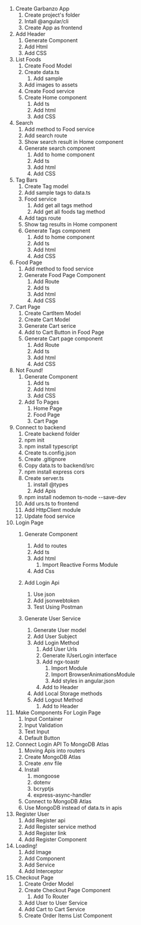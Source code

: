 1. Create Garbanzo App
    1. Create project's folder 
    2. Intall @angular/cli
    3. Create App as frontend 
2. Add Header
    1. Generate Component 
    2. Add Html 
    3. Add CSS
3. List Foods
    1. Create Food Model
    2. Create data.ts
        1. Add sample
    3. Add images to assets 
    4. Create Food service 
    5. Create Home component 
        1. Add ts
        2. Add html 
        3. Add CSS
4.  Search
    1. Add method to Food service
    2. Add search route 
    3. Show search result in Home component 
    4. Generate search component 
        1. Add to home component 
        2. Add ts
        3. Add html 
        4. Add CSS
5. Tag Bars
    1. Create Tag model
    2. Add sample tags to data.ts
    3. Food service 
        1. Add get all tags method 
        2. Add get all foods tag method
    4. Add tags route 
    5. Show tag results in Home component 
    6. Generate Tags component 
        1. Add to home component 
        2. Add ts
        3. Add html
        4. Add CSS
6. Food Page
    1. Add method to food service 
    2. Generate Food Page Component 
        1. Add Route
        2. Add ts
        3. Add html 
        4. Add CSS
7.  Cart Page 
    1. Create CartItem Model
    2. Create Cart Model 
    3. Generate Cart serice 
    4. Add to Cart Button in Food Page
    5. Generate Cart page component
        1. Add Route
        2. Add ts 
        3. Add html
        4. Add CSS
8. Not Found!
    1. Generate Component 
        1. Add ts
        2. Add html
        3. Add CSS
    2. Add To Pages
        1. Home Page 
        2. Food Page 
        3. Cart Page 
9. Connect to backend 
    1. Create backend folder
    2. npm init
    3. npm install typescript
    4. Create ts.config.json
    5. Create .gitignore
    6. Copy data.ts to backend/src
    7. npm install express cors
    8. Create server.ts
        1. install @types
        2. Add Apis
    9. npm install nodemon ts-node --save-dev
    10. Add urs.ts to frontend
    11. Add HttpClient module 
    12. Update food service 
10. Login Page
    1. Generate Component
        1. Add to routes
        2. Add ts
        3. Add html
            1. Import Reactive Forms Module
        4. Add Css
    2. Add Login Api
        1. Use json
        2. Add jsonwebtoken
        3. Test Using Postman

    3. Generate User Service
        1. Generate User model
        2. Add User Subject
        3. Add Login Method
            1. Add User Urls
            2. Generate IUserLogin interface
            3. Add ngx-toastr
                1. Import Module
                2. Import BrowserAnimationsModule
                3. Add styles in angular.json
            4. Add to Header
        4. Add Local Storage methods
        5. Add Logout Method
            1. Add to Header
11. Make Components For Login Page
    1.  Input Container 
    2.  Input Validation
    3.  Text Input
    4.  Default Button 
12. Connect Login API To MongoDB Atlas
    1.  Moving Apis into routers
    2.  Create MongoDB Atlas
    3.  Create .env file
    4.  Install
        1.  mongoose
        2.  dotenv
        3.  bcryptjs
        4.  express-async-handler
    5.  Connect to MongoDB Atlas
    6.  Use MongoDB instead of data.ts in apis
13. Register User
    1.  Add Register api
    2.  Add Register service method
    3.  Add Register link
    4.  Add Register Component
14. Loading!
    1.  Add Image
    2.  Add Component 
    3.  Add Service
    4.  Add Interceptor
15. Checkout Page
    1.  Create Order Model
    2.  Create Checkout Page Component
        1.  Add To Router
    3.  Add User to User Service
    4.  Add Cart to Cart Service
    5.  Create Order Items List Component





